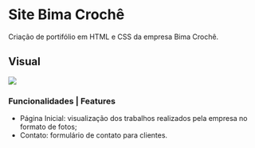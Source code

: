 # Site Bima Crochê
Criação de portifólio em HTML e CSS da empresa Bima Crochê. 

## Visual
<img src="https://github.com/tanialomazi/bimaCroche/blob/master/gifApresentacao.gif"/>

### Funcionalidades | Features

- Página Inicial: visualização dos trabalhos realizados pela empresa no formato de fotos;
- Contato: formulário de contato para clientes.
 

